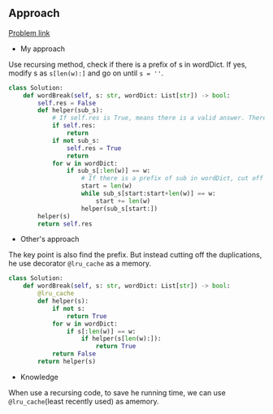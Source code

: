 ## Approach

[Problem link](https://leetcode.com/problems/word-break/)

- My approach

Use recursing method, check if there is a prefix of s in wordDict. If yes, modify s as `s[len(w):]` and go on until `s = ''`.

```python
class Solution:
    def wordBreak(self, s: str, wordDict: List[str]) -> bool:
        self.res = False
        def helper(sub_s):
            # If self.res is True, means there is a valid answer. There is no need to do next operation
            if self.res:
                return
            if not sub_s:
                self.res = True
                return
            for w in wordDict:         
                if sub_s[:len(w)] == w:
                    # If there is a prefix of sub in wordDict, cut off all the duplicated 'w'
                    start = len(w)
                    while sub_s[start:start+len(w)] == w:
                        start += len(w)
                    helper(sub_s[start:])
        helper(s)
        return self.res
```

- Other's approach

The key point is also find the prefix. But instead cutting off the duplications, he use decorator `@lru_cache` as a memory.

```python
class Solution:
    def wordBreak(self, s: str, wordDict: List[str]) -> bool:
        @lru_cache
        def helper(s):
            if not s:
                return True
            for w in wordDict:
                if s[:len(w)] == w:
                    if helper(s[len(w):]):
                        return True
            return False
        return helper(s)   
```

- Knowledge

When use a recursing code, to save he running time, we can use `@lru_cache`(least recently used) as amemory.
